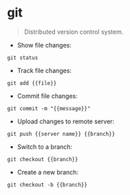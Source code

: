 # git

> Distributed version control system.

- Show file changes:

`git status`

- Track file changes:

`git add {{file}}`

- Commit file changes:

`git commit -m "{{message}}"`

- Upload changes to remote server:

`git push {{server name}} {{branch}}`

- Switch to a branch:

`git checkout {{branch}}`

- Create a new branch:

`git checkout -b {{branch}}`
